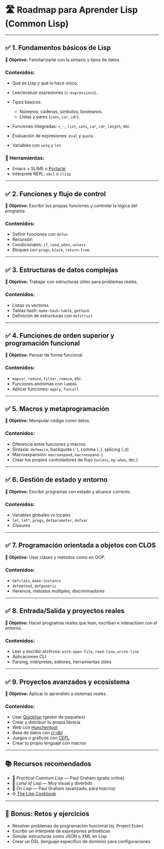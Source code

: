 # 🛣️ Roadmap para Aprender Lisp (Common Lisp)

---

## ✅ 1. Fundamentos básicos de Lisp

**🎯 Objetivo:** Familiarizarte con la sintaxis y tipos de datos.

### Contenidos:

* Qué es Lisp y qué lo hace único.
* Leer/evaluar expresiones (`s-expressions`).
* Tipos básicos:

  * Números, cadenas, símbolos, booleanos.
  * Listas y pares (`cons`, `car`, `cdr`).
* Funciones integradas: `+`, `-`, `list`, `cons`, `car`, `cdr`, `length`, etc.
* Evaluación de expresiones: `eval` y `quote`.
* Variables con `setq` y `let`.

### 🧰 Herramientas:

* Emacs + SLIME o [Portacle](https://portacle.github.io/)
* Intérprete REPL: `sbcl` o `clisp`

---

## ✅ 2. Funciones y flujo de control

**🎯 Objetivo:** Escribir tus propias funciones y controlar la lógica del programa.

### Contenidos:

* Definir funciones con `defun`
* Recursión
* Condicionales: `if`, `cond`, `when`, `unless`
* Bloques con `progn`, `block`, `return-from`

---

## ✅ 3. Estructuras de datos complejas

**🎯 Objetivo:** Trabajar con estructuras útiles para problemas reales.

### Contenidos:

* Listas vs vectores
* Tablas hash: `make-hash-table`, `gethash`
* Definición de estructuras con `defstruct`

---

## ✅ 4. Funciones de orden superior y programación funcional

**🎯 Objetivo:** Pensar de forma funcional.

### Contenidos:

* `mapcar`, `reduce`, `filter`, `remove`, etc.
* Funciones anónimas con `lambda`
* Aplicar funciones: `apply`, `funcall`

---

## ✅ 5. Macros y metaprogramación

**🎯 Objetivo:** Manipular código como datos.

### Contenidos:

* Diferencia entre funciones y macros
* Sintaxis: `defmacro`, backquote (`` ` ``), comma (`,`), splicing (`,@`)
* Macroexpansión: `macroexpand`, `macroexpand-1`
* Crear tus propios controladores de flujo (`unless`, `my-when`, etc.)

---

## ✅ 6. Gestión de estado y entorno

**🎯 Objetivo:** Escribir programas con estado y alcance correcto.

### Contenidos:

* Variables globales vs locales
* `let`, `let*`, `progv`, `defparameter`, `defvar`
* Closures

---

## ✅ 7. Programación orientada a objetos con CLOS

**🎯 Objetivo:** Usar clases y métodos como en OOP.

### Contenidos:

* `defclass`, `make-instance`
* `defmethod`, `defgeneric`
* Herencia, métodos múltiples, discriminadores

---

## ✅ 8. Entrada/Salida y proyectos reales

**🎯 Objetivo:** Hacer programas reales que lean, escriban e interactúen con el entorno.

### Contenidos:

* Leer y escribir archivos: `with-open-file`, `read-line`, `write-line`
* Aplicaciones CLI
* Parsing, intérpretes, editores, herramientas útiles

---

## ✅ 9. Proyectos avanzados y ecosistema

**🎯 Objetivo:** Aplicar lo aprendido a sistemas reales.

### Contenidos:

* Usar [Quicklisp](https://www.quicklisp.org/beta/) (gestor de paquetes)
* Crear y distribuir tu propia librería
* Web con [Hunchentoot](https://edicl.github.io/hunchentoot/)
* Base de datos con [cl-dbi](https://github.com/fukamachi/cl-dbi)
* Juegos o gráficos con [CEPL](https://github.com/cbaggers/cepl)
* Crear tu propio lenguaje con macros

---

## 📚 Recursos recomendados

* 📘 *Practical Common Lisp* — Paul Graham (gratis online)
* 📘 *Land of Lisp* — Muy visual y divertido
* 📘 *On Lisp* — Paul Graham (avanzado, para macros)
* 🌐 [The Lisp Cookbook](https://lispcookbook.github.io/)

---

## 🧩 Bonus: Retos y ejercicios

* Resolver problemas de programación funcional (ej. Project Euler)
* Escribir un intérprete de expresiones aritméticas
* Simular estructuras como JSON o XML en Lisp
* Crear un DSL (lenguaje específico de dominio) para configuraciones
